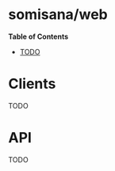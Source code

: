 # somisana/web

<!-- START doctoc generated TOC please keep comment here to allow auto update -->
<!-- DON'T EDIT THIS SECTION, INSTEAD RE-RUN doctoc TO UPDATE -->
**Table of Contents** 

- [TODO](#todo)

<!-- END doctoc generated TOC please keep comment here to allow auto update -->

# Clients
TODO

# API
TODO